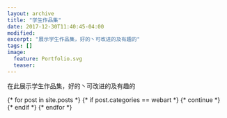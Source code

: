 ```yaml
---
layout: archive
title: "学生作品集"
date: 2017-12-30T11:40:45-04:00
modified:
excerpt: "展示学生作品集，好的丶可改进的及有趣的"
tags: []
image: 
  feature: Portfolio.svg
  teaser:
---
```


在此展示学生作品集，好的丶可改进的及有趣的

<div class="tiles">
{* for post in site.posts *}
    {* if post.categories == webart *}
        {* continue *}
    {* endif *}
{* endfor *}
</div><!-- /.tiles -->